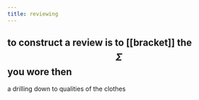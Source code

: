 ```yaml
---
title: reviewing
---
```


## to construct a review is to [[bracket]] the $$\Sigma$$ you wore then
a drilling down to qualities of the clothes
